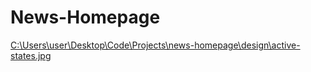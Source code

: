 # News-Homepage
[C:\Users\user\Desktop\Code\Projects\news-homepage\design\active-states.jpg](https://raw.githubusercontent.com/Oyabure-Zakari/news-homepage/refs/heads/main/assets/images/image-web-3-desktop.jpg)

